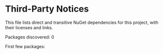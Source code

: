 ﻿# Third-Party Notices

This file lists direct and transitive NuGet dependencies for this project, with their licenses and links.

Packages discovered: 0

First few packages: 

